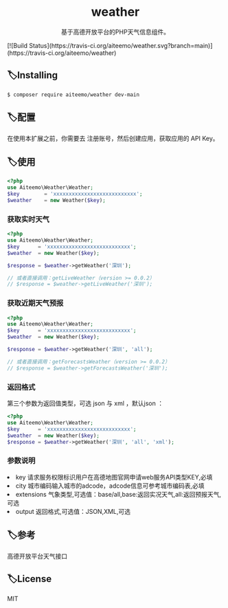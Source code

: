<h1 align="center"> weather </h1>

<p align="center"> 基于高德开放平台的PHP天气信息组件。</p>
[![Build Status](https://travis-ci.org/aiteemo/weather.svg?branch=main)](https://travis-ci.org/aiteemo/weather)

## 🏷Installing

```shell
$ composer require aiteemo/weather dev-main
```

## 🏷配置
在使用本扩展之前，你需要去 注册账号，然后创建应用，获取应用的 API Key。
## 🏷使用

```php
<?php
use Aiteemo\Weather\Weather;
$key        = 'xxxxxxxxxxxxxxxxxxxxxxxxxxx';
$weather    = new Weather($key);
```
### 获取实时天气
```php
<?php
use Aiteemo\Weather\Weather;
$key      = 'xxxxxxxxxxxxxxxxxxxxxxxxxxx';
$weather  = new Weather($key);

$response = $weather->getWeather('深圳');

// 或者直接调用：getLiveWeather（version >= 0.0.2）
// $response = $weather->getLiveWeather('深圳'); 
```

### 获取近期天气预报
```php
<?php
use Aiteemo\Weather\Weather;
$key      = 'xxxxxxxxxxxxxxxxxxxxxxxxxxx';
$weather  = new Weather($key);

$response = $weather->getWeather('深圳', 'all');

// 或者直接调用：getForecastsWeather（version >= 0.0.2）
// $response = $weather->getForecastsWeather('深圳'); 
```
### 返回格式
第三个参数为返回值类型，可选 json 与 xml ，默认json ：
```php
<?php
use Aiteemo\Weather\Weather;
$key      = 'xxxxxxxxxxxxxxxxxxxxxxxxxxx';
$weather  = new Weather($key);
$response = $weather->getWeather('深圳', 'all', 'xml');
```

### 参数说明
<li>key         请求服务权限标识用户在高德地图官网申请web服务API类型KEY,必填</li>
<li>city        城市编码输入城市的adcode，adcode信息可参考城市编码表,必填</li>
<li>extensions  气象类型,可选值：base/all,base:返回实况天气,all:返回预报天气,可选</li>
<li>output      返回格式,可选值：JSON,XML,可选</li>

## 🏷参考
高德开放平台天气接口

## 🏷License
MIT
